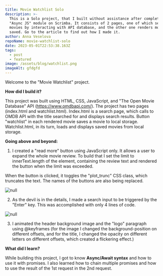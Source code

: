 ```yaml
---
title: Movie Watchlist Solo
description: >-
  This is a Solo project, that I built without assistance after completing
  "Async JS" module on Scrimba. It consists of 2 pages, one of which search
  movies by interacting with API database, and the other one renders movies you
  saved. Go to the article to find out how I made it. 
author: Anna Veselova
repoName: movie-watchlist-solo
date: 2023-05-01T22:53:38.163Z
tags:
  - post
  - featured
image: /assets/blog/watchlist.png
imageAlt: gfdgfd
---
```

Welcome to the "Movie Watchlist" project.

**How did I build it?**

This project was built using HTML, CSS, JavaScript, and "The Open Movie Database" API (<https://www.omdbapi.com/>). The project has two pages (index.html and watchlist.html). Index.html is a search page, which calls to OMDB API with the title searched for and displays search results. Button "watchlist" in each rendered movie saves a movie to local storage. Watchlist.html, in its turn, loads and displays saved movies from local storage. 

**Going above and beyond:**

1. I created a "read more" button using JavaScript only. It allows a user to expand the whole movie review. To build that I set the limit to innerText.length of the element, containing the review text and rendered the button when the limit was exceeded. 

When the button is clicked, it toggles the "plot_trunc" CSS class, which truncates the text. The names of the buttons are also being replaced.

![null](/assets/blog/readmore.png)

2. As the devil is in the details, I made a search input to be triggered by the "Enter" key. This was accomplished with only 4 lines of code.

![null](/assets/blog/enter-save.png)

3. I animated the header background image and the "logo" paragraph using @keyframes (for the image I changed the background-position on different offsets, and for the title, I changed the opacity on different letters on different offsets, which created a flickering effect.)

**What did I learn?**

While building this project, I got to know **Async/Await syntax** and how to use it with promises. I also learned how to chain multiple promises and how to use the result of the 1st request in the 2nd request.
